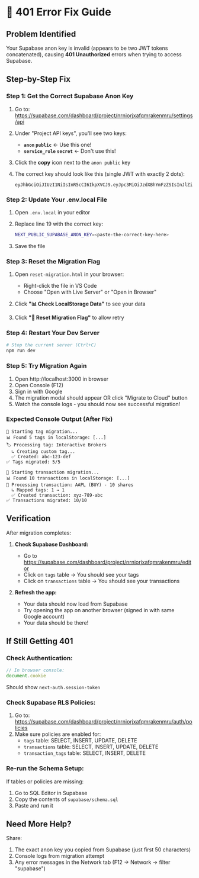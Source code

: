 # 🔴 401 Error Fix Guide

## Problem Identified
Your Supabase anon key is invalid (appears to be two JWT tokens concatenated), causing **401 Unauthorized** errors when trying to access Supabase.

## Step-by-Step Fix

### Step 1: Get the Correct Supabase Anon Key

1. Go to: https://supabase.com/dashboard/project/nrniorjxafqmrakenmru/settings/api

2. Under "Project API keys", you'll see two keys:
   - **`anon` `public`** ← Use this one!
   - **`service_role` `secret`** ← Don't use this!

3. Click the **copy** icon next to the `anon public` key

4. The correct key should look like this (single JWT with exactly 2 dots):
   ```
   eyJhbGciOiJIUzI1NiIsInR5cCI6IkpXVCJ9.eyJpc3MiOiJzdXBhYmFzZSIsInJlZiI6Im5ybmlvcmp4YWZxbXJha2VubXJ1Iiwicm9sZSI6ImFub24iLCJpYXQiOjE3NTkzNDUwNjYsImV4cCI6MjA3NDkyMTA2Nn0.XXXXXX
   ```

### Step 2: Update Your .env.local File

1. Open `.env.local` in your editor

2. Replace line 19 with the correct key:
   ```bash
   NEXT_PUBLIC_SUPABASE_ANON_KEY=<paste-the-correct-key-here>
   ```

3. Save the file

### Step 3: Reset the Migration Flag

1. Open `reset-migration.html` in your browser:
   - Right-click the file in VS Code
   - Choose "Open with Live Server" or "Open in Browser"

2. Click **"📊 Check LocalStorage Data"** to see your data

3. Click **"🔄 Reset Migration Flag"** to allow retry

### Step 4: Restart Your Dev Server

```bash
# Stop the current server (Ctrl+C)
npm run dev
```

### Step 5: Try Migration Again

1. Open http://localhost:3000 in browser
2. Open Console (F12)
3. Sign in with Google
4. The migration modal should appear OR click "Migrate to Cloud" button
5. Watch the console logs - you should now see successful migration!

### Expected Console Output (After Fix)

```
🔄 Starting tag migration...
📊 Found 5 tags in localStorage: [...]
🏷️ Processing tag: Interactive Brokers
  ↳ Creating custom tag...
  ✅ Created: abc-123-def
✅ Tags migrated: 5/5

🔄 Starting transaction migration...
📊 Found 10 transactions in localStorage: [...]
💼 Processing transaction: AAPL (BUY) - 10 shares
  ↳ Mapped tags: 1 → 1
  ✅ Created transaction: xyz-789-abc
✅ Transactions migrated: 10/10
```

## Verification

After migration completes:

1. **Check Supabase Dashboard:**
   - Go to https://supabase.com/dashboard/project/nrniorjxafqmrakenmru/editor
   - Click on `tags` table → You should see your tags
   - Click on `transactions` table → You should see your transactions

2. **Refresh the app:**
   - Your data should now load from Supabase
   - Try opening the app on another browser (signed in with same Google account)
   - Your data should be there!

## If Still Getting 401

### Check Authentication:
```javascript
// In browser console:
document.cookie
```
Should show `next-auth.session-token`

### Check Supabase RLS Policies:
1. Go to: https://supabase.com/dashboard/project/nrniorjxafqmrakenmru/auth/policies
2. Make sure policies are enabled for:
   - `tags` table: SELECT, INSERT, UPDATE, DELETE
   - `transactions` table: SELECT, INSERT, UPDATE, DELETE
   - `transaction_tags` table: SELECT, INSERT, DELETE

### Re-run the Schema Setup:
If tables or policies are missing:
1. Go to SQL Editor in Supabase
2. Copy the contents of `supabase/schema.sql`
3. Paste and run it

## Need More Help?

Share:
1. The exact anon key you copied from Supabase (just first 50 characters)
2. Console logs from migration attempt
3. Any error messages in the Network tab (F12 → Network → filter "supabase")
